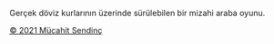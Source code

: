 Gerçek döviz kurlarının üzerinde sürülebilen bir mizahi araba oyunu. 

<a href="https://www.mucahitsendinc.com">&copy; 2021 Mücahit Sendinç</a>
